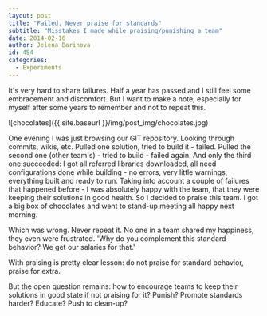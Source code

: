 ```yaml
---
layout: post
title: "Failed. Never praise for standards"
subtitle: "Misstakes I made while praising/punishing a team"
date: 2014-02-16
author: Jelena Barinova
id: 454
categories:
  - Experiments
---
```


It's very hard to share failures. Half a year has passed and I still feel some embracement and discomfort. But I want to make a note, especially for myself after some years to remember and not to repeat this.

![chocolates]({{ site.baseurl }}/img/post_img/chocolates.jpg) 

One evening I was just browsing our GIT repository. Looking through commits, wikis, etc. Pulled one solution, tried to build it - failed. Pulled the second one (other team's) - tried to build - failed again. And only the third one succeeded: I got all referred libraries downloaded, all need configurations done while building - no errors, very little warnings, everything built and ready to run. Taking into account a couple of failures that happened before - I was absolutely happy with the team, that they were keeping their solutions in good health. So I decided to praise this team. I got a big box of chocolates and went to stand-up meeting all happy next morning.

Which was wrong. Never repeat it. No one in a team shared my happiness, they even were frustrated. 'Why do you complement this standard behavior? We get our salaries for that.'

With praising is pretty clear lesson: do not praise for standard behavior, praise for extra.

But the open question remains: how to encourage teams to keep their solutions in good state if not praising for it? Punish? Promote standards harder? Educate? Push to clean-up?